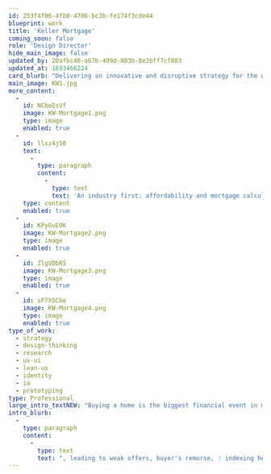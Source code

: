 ```yaml
---
id: 253f4f06-4fb0-4706-bc3b-fe174f3cde44
blueprint: work
title: 'Keller Mortgage'
coming_soon: false
role: 'Design Director'
hide_main_image: false
updated_by: 20afbc48-a67b-499d-803b-8e3bff7cf603
updated_at: 1693466224
card_blurb: "Delivering an innovative and disruptive strategy for the world's largest real-estate company, helping families buy their next home in the context of their wider finances."
main_image: KW1.jpg
more_content:
  -
    id: NCboEsVf
    image: KW-Mortgage1.png
    type: image
    enabled: true
  -
    id: llxz4j50
    text:
      -
        type: paragraph
        content:
          -
            type: text
            text: 'An industry first: affordability and mortgage calculators presented alongside a map of listings, actively filtering it. This intuitive piece of UX helps users set their expectations appropriately as they search for their next home, while on the backend also providing a rich lead record for agents and loan officers.'
    type: content
    enabled: true
  -
    id: KPyGvEOK
    image: KW-Mortgage2.png
    type: image
    enabled: true
  -
    id: ZlgVDbR5
    image: KW-Mortgage3.png
    type: image
    enabled: true
  -
    id: sF7X5Cbe
    image: KW-Mortgage4.png
    type: image
    enabled: true
type_of_work:
  - strategy
  - design-thinking
  - research
  - ux-ui
  - lean-ux
  - identity
  - ia
  - prototyping
type: Professional
large_intro_textNEW: "Buying a home is the biggest financial event in most peoples' lives. Yet the process is often riddled with missed opportunities and poor decisions. By grounding the home search process itself in the context of their wider financial situation, Keller Mortgage helps buyers be informed, empowered and successful."
intro_blurb:
  -
    type: paragraph
    content:
      -
        type: text
        text: ", leading to weak offers, buyer's remorse, : indexing heavily on interest rate, rather than looking at this transaction through the lens of their wider financial situation. And mortgage companies typically serve only a transactional role in providing financing for a buyer to close once they've selected a home."
---
```


